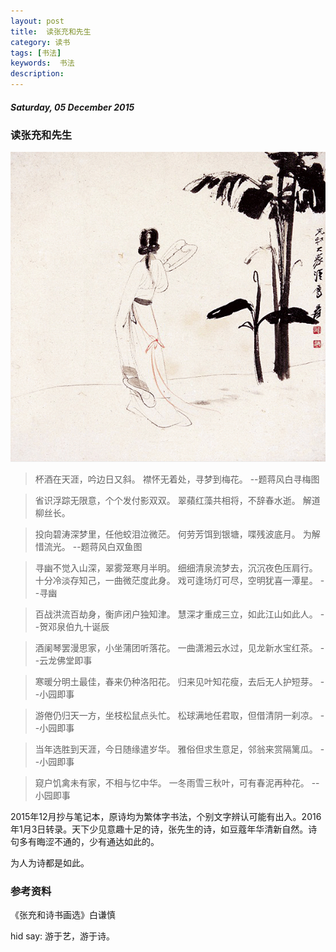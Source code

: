 ```yaml
---
layout: post
title:  读张充和先生
category: 读书
tags: [书法]
keywords:  书法
description: 
---
```


##### Saturday, 05 December 2015

### 读张充和先生

![zhangchonghe](/../../assets/img/book/2015/zhangchonghe.jpg)

> 杯酒在天涯，吟边日又斜。
襟怀无着处，寻梦到梅花。
--题蒋风白寻梅图

> 省识浮踪无限意，个个发付影双双。
翠蘋红藻共相将，不辞春水逝。
解道柳丝长。

> 投向碧涛深梦里，任他蛟泪泣微茫。
何劳芳饵到银塘，喋残波底月。
为解惜流光。
--题蒋风白双鱼图

> 寻幽不觉入山深，翠雾笼寒月半明。
细细清泉流梦去，沉沉夜色压肩行。
十分冷淡存知己，一曲微茫度此身。
戏可逢场灯可尽，空明犹喜一潭星。
--寻幽

> 百战洪流百劫身，衡庐闭户独知津。
慧深才重成三立，如此江山如此人。
--贺邓泉伯九十诞辰

> 酒阑琴罢漫思家，小坐蒲团听落花。
一曲潇湘云水过，见龙新水宝红茶。
--云龙佛堂即事

> 寒暖分明土最佳，春来仍种洛阳花。
归来见叶知花瘦，去后无人护短芽。
--小园即事

> 游倦仍归天一方，坐枝松鼠点头忙。
松球满地任君取，但借清阴一刹凉。
--小园即事

> 当年选胜到天涯，今日随缘遣岁华。
雅俗但求生意足，邻翁来赏隔篱瓜。
--小园即事

> 窥户饥禽未有家，不相与忆中华。
一冬雨雪三秋叶，可有春泥再种花。
--小园即事

2015年12月抄与笔记本，原诗均为繁体字书法，个别文字辨认可能有出入。2016年1月3日转录。天下少见意趣十足的诗，张先生的诗，如豆蔻年华清新自然。诗句多有晦涩不通的，少有通达如此的。

为人为诗都是如此。





### 参考资料

《张充和诗书画选》白谦慎

hid say: 游于艺，游于诗。
